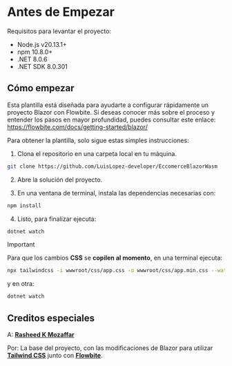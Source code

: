 # Antes de Empezar 
Requisitos para levantar el proyecto:

- Node.js v20.13.1+
- npm 10.8.0+
- .NET 8.0.6
- .NET SDK 8.0.301

## Cómo empezar
Esta plantilla está diseñada para ayudarte a configurar rápidamente un proyecto Blazor con Flowbite. Si deseas conocer más sobre el proceso y entender los pasos en mayor profundidad, puedes consultar este enlace: https://flowbite.com/docs/getting-started/blazor/

Para obtener la plantilla, solo sigue estas simples instrucciones:

1. Clona el repositorio en una carpeta local en tu máquina.
```bash
git clone https://github.com/LuisLopez-developer/EccomerceBlazorWasm
```

2. Abre la solución del proyecto.

3. En una ventana de terminal, instala las dependencias necesarias con:
```bash
npm install
```
4. Listo, para finalizar ejecuta:
```bash
dotnet watch
```

> [!important]
> Para que los cambios **CSS** se **copilen al momento**, en una terminal ejecuta:
> ```bash
> npx tailwindcss -i wwwroot/css/app.css -o wwwroot/css/app.min.css --watch
> ```
> y en otra:
> ```bash
> dotnet watch
> ```

## Creditos especiales
A: [**Rasheed K Mozaffar**](https://github.com/rasheed-k-mozaffar/FlowbiteBlazorWasmStarter) 

Por: La base del proyecto, con las modificaciones de Blazor para utilizar [**Tailwind CSS**](https://tailwindcss.com/) junto con [**Flowbite**](https://flowbite.com/).
